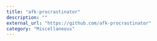 ```yaml
---
title: "afk-procrastinator"
description: ""
external_url: "https://github.com/afk-procrastinator"
category: "Miscellaneous"
---
```

